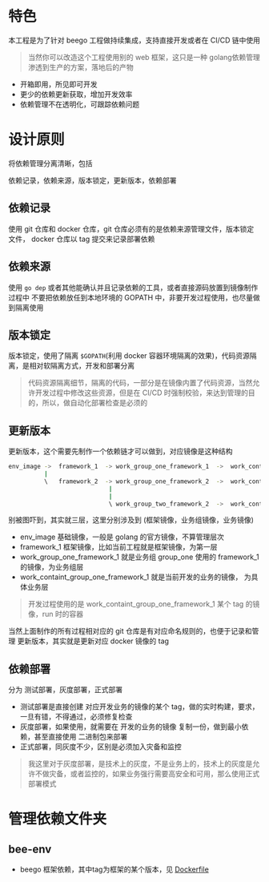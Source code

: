 # 特色

本工程是为了针对 beego 工程做持续集成，支持直接开发或者在 CI/CD 链中使用

> 当然你可以改造这个工程使用别的 web 框架，这只是一种 golang依赖管理 渗透到生产的方案，落地后的产物

- 开箱即用，所见即可开发
- 更少的依赖更新获取，增加开发效率
- 依赖管理不在透明化，可跟踪依赖问题

# 设计原则

将依赖管理分离清晰，包括

依赖记录，依赖来源，版本锁定，更新版本，依赖部署

## 依赖记录

使用 git 仓库和 docker 仓库，git 仓库必须有的是依赖来源管理文件，版本锁定文件， docker 仓库以 tag 提交来记录部署依赖

## 依赖来源

使用 `go dep` 或者其他能确认并且记录依赖的工具，或者直接源码放置到镜像制作过程中
不要把依赖放任到本地环境的 GOPATH 中，非要开发过程使用，也尽量做到隔离使用

## 版本锁定

版本锁定，使用了隔离 `$GOPATH`(利用 docker 容器环境隔离的效果)，代码资源隔离，是相对软隔离方式，开发和部署分离

> 代码资源隔离细节，隔离的代码，一部分是在镜像内置了代码资源，当然允许开发过程中修改这些资源，但是在 CI/CD 时强制校验，来达到管理的目的，所以，做自动化部署检查是必须的

## 更新版本

更新版本，这个需要先制作一个依赖链才可以做到，对应镜像是这种结构

```sh
env_image ->  framework_1  -> work_group_one_framework_1  ->  work_containt_group_one_framework_1
          |
          \   framework_2  -> work_group_one_framework_2  ->  work_containt_group_one_framework_2
                            |
                            |
                            \ work_group_two_framework_2  ->  work_containt_group_two_framework_2
```

别被图吓到，其实就三层，这里分别涉及到 (框架镜像，业务组镜像，业务镜像)

- env_image 基础镜像，一般是 golang 的官方镜像，不算管理层次
- framework_1 框架镜像，比如当前工程就是框架镜像，为第一层
- work_group_one_framework_1 就是业务组 group_one 使用的 framework_1 的镜像，为业务组层
- work_containt_group_one_framework_1 就是当前开发的业务的镜像， 为具体业务层

> 开发过程使用的是 work_containt_group_one_framework_1 某个 tag 的镜像，run 时的容器

当然上面制作的所有过程相对应的 git 仓库是有对应命名规则的，也便于记录和管理
更新版本，其实就是更新对应 docker 镜像的 tag

## 依赖部署

分为 测试部署，灰度部署，正式部署

- 测试部署是直接创建 对应开发业务的镜像的某个 tag，做的实时构建，要求，一旦有错，不得通过，必须修复检查
- 灰度部署，如果使用，就需要在 开发的业务的镜像 复制一份，做到最小依赖，甚至直接使用 二进制包来部署
- 正式部署，同灰度不少，区别是必须加入灾备和监控

> 我这里对于灰度部署，是技术上的灰度，不是业务上的，技术上的灰度是允许不做灾备，或者监控的，如果业务强行需要高安全和可用，那么使用正式部署模式

# 管理依赖文件夹

## bee-env

- beego 框架依赖，其中tag为框架的某个版本，见 [Dockerfile](bee-env/build-docker.sh)
